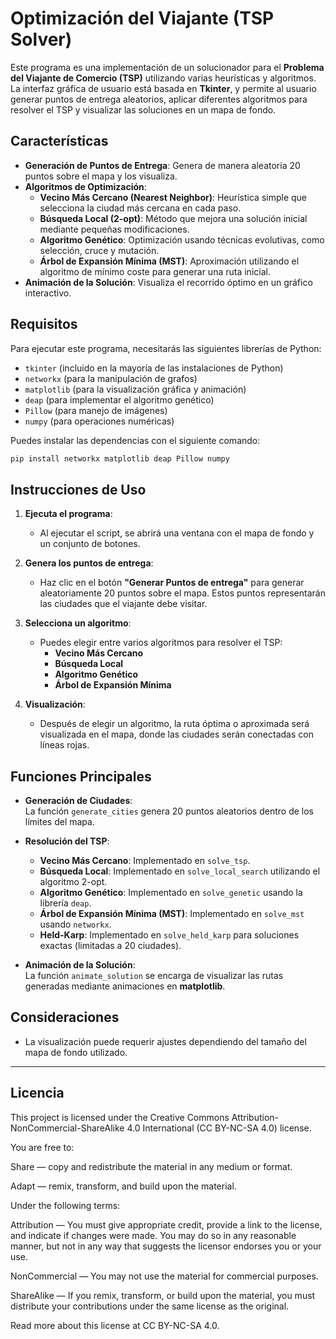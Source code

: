 # Optimización del Viajante (TSP Solver)

Este programa es una implementación de un solucionador para el **Problema del Viajante de Comercio (TSP)** utilizando varias heurísticas y algoritmos. La interfaz gráfica de usuario está basada en **Tkinter**, y permite al usuario generar puntos de entrega aleatorios, aplicar diferentes algoritmos para resolver el TSP y visualizar las soluciones en un mapa de fondo.

## Características

- **Generación de Puntos de Entrega**: Genera de manera aleatoria 20 puntos sobre el mapa y los visualiza.
- **Algoritmos de Optimización**:
  - **Vecino Más Cercano (Nearest Neighbor)**: Heurística simple que selecciona la ciudad más cercana en cada paso.
  - **Búsqueda Local (2-opt)**: Método que mejora una solución inicial mediante pequeñas modificaciones.
  - **Algoritmo Genético**: Optimización usando técnicas evolutivas, como selección, cruce y mutación.
  - **Árbol de Expansión Mínima (MST)**: Aproximación utilizando el algoritmo de mínimo coste para generar una ruta inicial.
- **Animación de la Solución**: Visualiza el recorrido óptimo en un gráfico interactivo.

## Requisitos

Para ejecutar este programa, necesitarás las siguientes librerías de Python:

- `tkinter` (incluido en la mayoría de las instalaciones de Python)
- `networkx` (para la manipulación de grafos)
- `matplotlib` (para la visualización gráfica y animación)
- `deap` (para implementar el algoritmo genético)
- `Pillow` (para manejo de imágenes)
- `numpy` (para operaciones numéricas)

Puedes instalar las dependencias con el siguiente comando:

```bash
pip install networkx matplotlib deap Pillow numpy
```

## Instrucciones de Uso

1. **Ejecuta el programa**:
   - Al ejecutar el script, se abrirá una ventana con el mapa de fondo y un conjunto de botones.
  
2. **Genera los puntos de entrega**:
   - Haz clic en el botón **"Generar Puntos de entrega"** para generar aleatoriamente 20 puntos sobre el mapa. Estos puntos representarán las ciudades que el viajante debe visitar.

3. **Selecciona un algoritmo**:
   - Puedes elegir entre varios algoritmos para resolver el TSP:
     - **Vecino Más Cercano**
     - **Búsqueda Local**
     - **Algoritmo Genético**
     - **Árbol de Expansión Mínima**

4. **Visualización**:
   - Después de elegir un algoritmo, la ruta óptima o aproximada será visualizada en el mapa, donde las ciudades serán conectadas con líneas rojas.

## Funciones Principales

- **Generación de Ciudades**:  
  La función `generate_cities` genera 20 puntos aleatorios dentro de los límites del mapa.
  
- **Resolución del TSP**:
  - **Vecino Más Cercano**: Implementado en `solve_tsp`.
  - **Búsqueda Local**: Implementado en `solve_local_search` utilizando el algoritmo 2-opt.
  - **Algoritmo Genético**: Implementado en `solve_genetic` usando la librería `deap`.
  - **Árbol de Expansión Mínima (MST)**: Implementado en `solve_mst` usando `networkx`.
  - **Held-Karp**: Implementado en `solve_held_karp` para soluciones exactas (limitadas a 20 ciudades).

- **Animación de la Solución**:  
  La función `animate_solution` se encarga de visualizar las rutas generadas mediante animaciones en **matplotlib**.

## Consideraciones

- La visualización puede requerir ajustes dependiendo del tamaño del mapa de fondo utilizado.

---

## Licencia

This project is licensed under the Creative Commons Attribution-NonCommercial-ShareAlike 4.0 International (CC BY-NC-SA 4.0) license.

You are free to:

Share — copy and redistribute the material in any medium or format.

Adapt — remix, transform, and build upon the material.

Under the following terms:

Attribution — You must give appropriate credit, provide a link to the license, and indicate if changes were made. You may do so in any reasonable manner, but not in any way that suggests the licensor endorses you or your use.

NonCommercial — You may not use the material for commercial purposes.

ShareAlike — If you remix, transform, or build upon the material, you must distribute your contributions under the same license as the original.

Read more about this license at CC BY-NC-SA 4.0.

